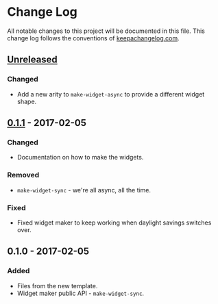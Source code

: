 # Change Log
All notable changes to this project will be documented in this file. This change log follows the conventions of [keepachangelog.com](http://keepachangelog.com/).

## [Unreleased]
### Changed
- Add a new arity to `make-widget-async` to provide a different widget shape.

## [0.1.1] - 2017-02-05
### Changed
- Documentation on how to make the widgets.

### Removed
- `make-widget-sync` - we're all async, all the time.

### Fixed
- Fixed widget maker to keep working when daylight savings switches over.

## 0.1.0 - 2017-02-05
### Added
- Files from the new template.
- Widget maker public API - `make-widget-sync`.

[Unreleased]: https://github.com/your-name/linerider/compare/0.1.1...HEAD
[0.1.1]: https://github.com/your-name/linerider/compare/0.1.0...0.1.1
